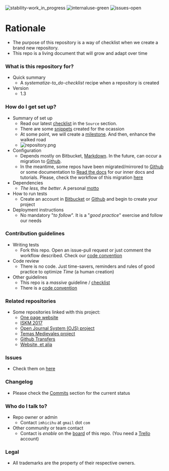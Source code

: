 ![stability-work_in_progress](https://bitbucket.org/repo/ekyaeEE/images/477405737-stability_work_in_progress.png)
![internaluse-green](https://bitbucket.org/repo/ekyaeEE/images/3847436881-internal_use_stable.png)
![issues-open](https://bitbucket.org/repo/ekyaeEE/images/2944199103-issues_open.png)

# Rationale #

* The purpose of this repository is a way of checklist when we create a brand new repository.
* This repo is a living document that will grow and adapt over time

### What is this repository for? ###

+ Quick summary
    * A _systematize-to_do-checklist_ recipe when a repository is created
+ Version
    * 1.3


### How do I get set up? ###

+ Summary of set up
    - Read our latest [checklist](https://bitbucket.org/imhicihu/good-practices-on-repository-creation/src/master/Checklist.md) in the `Source` section. 
    - There are some [snippets](https://bitbucket.org/snippets/imhicihu/) created for the ocassion
    - At some point, we will create a [milestone](https://bitbucket.org/site/master/issues/11528/make-milestones-and-versions-more). And then, enhance the walked road
    - ![repository.png](https://bitbucket.org/repo/ekyaeEE/images/1675859675-repository.png)
+ Configuration
    - Depends mostly on Bitbucket, [Markdown](https://en.wikipedia.org/wiki/Markdown). In the future, can occur a migration to [Github](https://bitbucket.org/imhicihu/github-transfers/). 
    - In the meantime, some repos have been migrated/mirrored to [Github](https://github.com/imhicihu) or some documentation to [Read the docs](https://readthedocs.org/) for our inner docs and tutorials. Please, check the workflow of this migration [here](https://bitbucket.org/imhicihu/documentation-migration-to-read-the-docs-experimental)
+ Dependencies
    - _The less, the better_. A personal [motto](http://dictionary.cambridge.org/es/diccionario/ingles/motto)
+ How to run tests
    - Create an account in [Bitbucket](https://bitbucket.org/) or [Github](https://github.com/) and begin to create your project
+ Deployment instructions
    - No mandatory "_to follow_". It is a "_good practice_" exercise and follow our needs

### Contribution guidelines ###

* Writing tests
     - Fork this repo. Open an issue-pull request or just comment the workflow described. Check our [code convention](https://bitbucket.org/imhicihu/good-practices-on-repository-creation/src/master/code_convention.md)
* Code review
     - There is no code. Just time-savers, reminders and rules of good practice to optimize _Time_ (a human creation)
* Other guidelines
     - This repo is a _massive_ guideline / [checklist](https://bitbucket.org/imhicihu/good-practices-on-repository-creation/src/master/Checklist.md)
     - There is a [code convention](https://bitbucket.org/imhicihu/good-practices-on-repository-creation/src/master/code_convention.md)

### Related repositories ###

* Some repositories linked with this project:
     - [One page website](https://bitbucket.org/imhicihu/one-page-website/src/)
     - [ISKM 2017](https://bitbucket.org/imhicihu/iskm2017/src/)
     - [Open Journal System (OJS) project](https://bitbucket.org/imhicihu/open-journal-system-ojs-project/src/)
     - [Temas Medievales project](https://bitbucket.org/imhicihu/temas-medievales-project/src/)
     - [Github Transfers](https://bitbucket.org/imhicihu/github-transfers/src/)
     - [Website, et alia](https://bitbucket.org/imhicihu/website-add-ons-et-alia/src/)
     
### Issues ###

* Check them on [here](https://bitbucket.org/imhicihu/good-practices-on-repository-creation/issues)

### Changelog ###

* Please check the [Commits](https://bitbucket.org/imhicihu/good-practices-on-repository-creation/commits/) section for the current status

### Who do I talk to? ###

* Repo owner or admin
	 - Contact `imhicihu` at `gmail` dot `com`
* Other community or team contact
     - Contact is _enable_ on the [board](https://bitbucket.org/imhicihu/good-practices-on-repository-creation/addon/trello/trello-board) of this repo. (You need a [Trello](https://trello.com/) account)

### Legal ###

* All trademarks are the property of their respective owners.